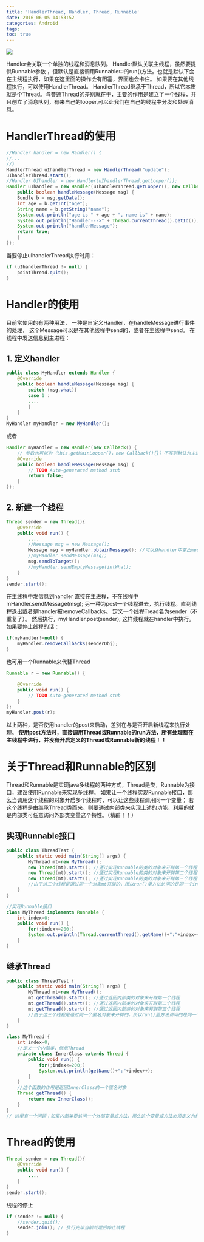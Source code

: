 ```yaml
---
title: 'HandlerThread, Handler, Thread, Runnable'
date: 2016-06-05 14:53:52
categories: Android
tags:
toc: true
---
```


![](/images/ckxt0.jpg)

Handler会关联一个单独的线程和消息队列。
Handler默认关联主线程，虽然要提供Runnable参数 ，但默认是直接调用Runnable中的run()方法。也就是默认下会在主线程执行，如果在这里面的操作会有阻塞，界面也会卡住。
如果要在其他线程执行，可以使用HandlerThread。
HandlerThread继承于Thread，所以它本质就是个Thread。与普通Thread的差别就在于，主要的作用是建立了一个线程，并且创立了消息队列，有来自己的looper,可以让我们在自己的线程中分发和处理消息。

<!--more-->

# HandlerThread的使用

```java
//Handler handler = new Handler() {
//...
//}
HandlerThread uIhandlerThread = new HandlerThread("update");
uIhandlerThread.start();
//Handler UIhandler = new Handler(uIhandlerThread.getLooper());
Handler uIhandler = new Handler(uIhandlerThread.getLooper(), new Callback() {
	public boolean handleMessage(Message msg) {
	Bundle b = msg.getData();
	int age = b.getInt("age");
	String name = b.getString("name");
	System.out.println("age is " + age + ", name is" + name);
	System.out.println("Handler--->" + Thread.currentThread().getId());
	System.out.println("handlerMessage");
	return true;
	}
});
```

当要停止uIhandlerThread执行时用：
```java
if (uIhandlerThread != null) {
	pointThread.quit();
}
```

# Handler的使用

目前常使用的有两种用法，
一种是自定义Handler，在handleMessage进行事件的处理， 这个Message可以是在其他线程中send的，或者在主线程中send。
在线程中发送信息到主进程：
## 1. 定义handler

```java
public class MyHandler extends Handler {
	@Override
	public boolean handleMessage(Message msg) {
		switch (msg.what){
		case 1 :
		....
		}
	}
}
MyHandler myHandler = new MyHandler();
```

或者

```java
Handler myHandler = new Handler(new Callback() {
	// 参数也可以为（this.getMainLooper()，new Callback(){}）不写则默认为主进程的Looper
	@Override
	public boolean handleMessage(Message msg) {
		// TODO Auto-generated method stub
		return false;
	}
});
```

## 2. 新建一个线程

```java
Thread sender = new Thread(){
	@Override
	public void run() {
		....
		//Message msg = new Message();
		Message msg = myHandler.obtainMessage(); //可以从handler中拿出message，省去了重新实例化的内存开销
		//myHandler.sendMessage(msg);
		msg.sendToTarget();
		//myHandler.sendEmptyMessage(intWhat);
	}
}
sender.start();
```

在主线程中发信息到handler
直接在主进程，不在线程中mHandler.sendMessage(msg);
另一种为post一个线程进去，执行线程。直到线程退出或者是handler被removeCallbacks。
定义一个线程Tread名为sender（不重复了）。
然后执行，myHandler.post(sender);
这样线程就在handler中执行。如果要停止线程的话：
```java
if(myHandler!=null) {
	myHandler.removeCallbacks(senderObj);
}
```

也可用一个Runnable来代替Thread

```java
Runnable r = new Runnable() {

	@Override
	public void run() {
		// TODO Auto-generated method stub
	}
};
myHandler.post(r);
```

以上两种，是否使用handler的post来启动，差别在与是否开启新线程来执行处理。
**使用post方法时，直接调用Thread或Runnable的run方法，所有处理都在主线程中进行，并没有开启定义的Thread或Runnable新的线程！！**

# 关于Thread和Runnable的区别

Thread和Runnable是实现java多线程的两种方式，Thread是类，Runnable为接口，建议使用Runnable来实现多线程。
如果让一个线程实现Runnable接口，那么当调用这个线程的对象开启多个线程时，可以让这些线程调用同一个变量；
若这个线程是由继承Thread类而来，则要通过内部类来实现上述的功能，利用的就是内部类可任意访问外部类变量这个特性。（精辟！！）

## 实现Runnable接口

```java
public class ThreadTest {
	public static void main(String[] args) {
		MyThread mt=new MyThread();
		new Thread(mt).start(); //通过实现Runnable的类的对象来开辟第一个线程
		new Thread(mt).start(); //通过实现Runnable的类的对象来开辟第二个线程
		new Thread(mt).start(); //通过实现Runnable的类的对象来开辟第三个线程
		//由于这三个线程是通过同一个对象mt开辟的，所以run()里方法访问的是同一个index
	}
}
```
```java
//实现Runnable接口
class MyThread implements Runnable {
	int index=0;
	public void run() {
		for(;index<=200;)
		System.out.println(Thread.currentThread().getName()+":"+index++);
	}
}
```

## 继承Thread

```java
public class ThreadTest {
	public static void main(String[] args) {
		MyThread mt=new MyThread();
		mt.getThread().start(); //通过返回内部类的对象来开辟第一个线程
		mt.getThread().start(); //通过返回内部类的对象来开辟第二个线程
		mt.getThread().start(); //通过返回内部类的对象来开辟第三个线程
		//由于这三个线程是通过同一个匿名对象来开辟的，所以run()里方法访问的是同一个index
	}
}
```
```java
class MyThread {
	int index=0;
	//定义一个内部类，继承Thread
	private class InnerClass extends Thread {
		public void run() {
			for(;index<=200;)
			System.out.println(getName()+":"+index++);
		}
	}
	//这个函数的作用是返回InnerClass的一个匿名对象
	Thread getThread() {
		return new InnerClass();
	}
}
// 这里有一个问题：如果内部类要访问一个外部变量或方法，那么这个变量或方法必须定义为final，但为什么这里的变量index不用定义为final就可以被内部类访问？
```

# Thread的使用

```java
Thread sender = new Thread(){
	@Override
	public void run() {
		....
	}
}
sender.start();
```

线程的停止
```java
if (sender != null) {
	//sender.quit();
	sender.join(); // 执行完毕当前处理后停止线程
}
```